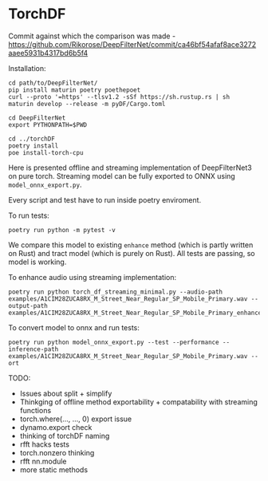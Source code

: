 # TorchDF

Commit against which the comparison was made - https://github.com/Rikorose/DeepFilterNet/commit/ca46bf54afaf8ace3272aaee5931b4317bd6b5f4

Installation:
```
cd path/to/DeepFilterNet/
pip install maturin poetry poethepoet
curl --proto '=https' --tlsv1.2 -sSf https://sh.rustup.rs | sh
maturin develop --release -m pyDF/Cargo.toml

cd DeepFilterNet
export PYTHONPATH=$PWD

cd ../torchDF
poetry install
poe install-torch-cpu
```

Here is presented offline and streaming implementation of DeepFilterNet3 on pure torch. Streaming model can be fully exported to ONNX using `model_onnx_export.py`.

Every script and test have to run inside poetry enviroment.

To run tests:
```
poetry run python -m pytest -v
```
We compare this model to existing `enhance` method (which is partly written on Rust) and tract model (which is purely on Rust). All tests are passing, so model is working.

To enhance audio using streaming implementation:
```
poetry run python torch_df_streaming_minimal.py --audio-path examples/A1CIM28ZUCA8RX_M_Street_Near_Regular_SP_Mobile_Primary.wav --output-path examples/A1CIM28ZUCA8RX_M_Street_Near_Regular_SP_Mobile_Primary_enhanced.wav
```

To convert model to onnx and run tests:
```
poetry run python model_onnx_export.py --test --performance --inference-path examples/A1CIM28ZUCA8RX_M_Street_Near_Regular_SP_Mobile_Primary.wav --ort
```

TODO:
* Issues about split + simplify
* Thinkging of offline method exportability + compatability with streaming functions
* torch.where(..., ..., 0) export issue
* dynamo.export check
* thinking of torchDF naming
* rfft hacks tests
* torch.nonzero thinking
* rfft nn.module
* more static methods